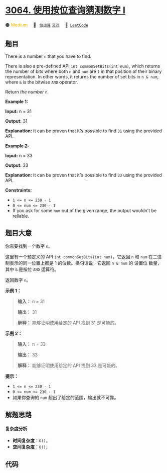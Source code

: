 # [3064. 使用按位查询猜测数字 I](https://leetcode.com/problems/guess-the-number-using-bitwise-questions-i)

🟠 <font color=#ffb800>Medium</font>&emsp; 🔖&ensp; [`位运算`](/tag/bit-manipulation.md) [`交互`](/tag/interactive.md)&emsp; 🔗&ensp;[`LeetCode`](https://leetcode.com/problems/guess-the-number-using-bitwise-questions-i)

## 题目

There is a number `n` that you have to find.

There is also a pre-defined API `int commonSetBits(int num)`, which returns
the number of bits where both `n` and `num` are `1` in that position of their
binary representation. In other words, it returns the number of set bits in `n
& num`, where `&` is the bitwise `AND` operator.

Return _the number_ `n`.



**Example 1:**

**Input:** n = 31

**Output:** 31

**Explanation:** It can be proven that it's possible to find `31` using the
provided API.

**Example 2:**

**Input:** n = 33

**Output:** 33

**Explanation:** It can be proven that it's possible to find `33` using the
provided API.



**Constraints:**

  * `1 <= n <= 230 - 1`
  * `0 <= num <= 230 - 1`
  * If you ask for some `num` out of the given range, the output wouldn't be reliable.


## 题目大意

你需要找到一个数字 `n`。

这里有一个预定义的 API `int commonSetBits(int num)`，它返回 `n` 和 `num` 在二进制表示的同一位置上都是 1
的位数。换句话说，它返回 `n & num` 的 设置位 数量，其中 `&` 是按位 `AND` 运算符。

返回数字 `n`。



**示例 1：**

> 
> 
> 
> 
> 
> **输入：** n = 31
> 
> 
> 
> **输出：** 31
> 
> 
> 
> **解释：** 能够证明使用给定的 API 找到 31 是可能的。
> 
> 

**示例 2：**

> 
> 
> 
> 
> 
> **输入：** n = 33
> 
> 
> 
> **输出：** 33
> 
> 
> 
> **解释：** 能够证明使用给定的 API 找到 33 是可能的。
> 
> 



**提示：**

  * `1 <= n <= 230 - 1`
  * `0 <= num <= 230 - 1`
  * 如果你查询的 `num` 超出了给定的范围，输出就不可靠。


## 解题思路

#### 复杂度分析

- **时间复杂度**：`O()`，
- **空间复杂度**：`O()`，

## 代码

```javascript

```